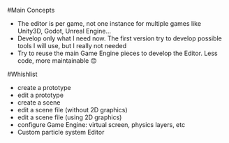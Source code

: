 #Main Concepts

- The editor is per game, not one instance for multiple games like Unity3D, Godot, Unreal Engine...
- Develop only what I need now. The first version try to develop possible tools I will use, but I really not needed
- Try to reuse the main Game Engine pieces to develop the Editor. Less code, more maintainable 😊

#Whishlist

- create a prototype
- edit a prototype
- create a scene
- edit a scene file (without 2D graphics)
- edit a scene file (using 2D graphics)
- configure Game Engine: virtual screen, physics layers, etc
- Custom particle system Editor
